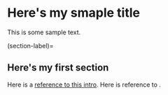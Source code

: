 # Here's my smaple title

This is some sample text.

(section-label)=
## Here's my first section

Here is a [reference to this intro](intro.md). Here is reference to [](section-label).

